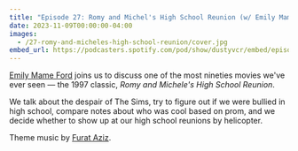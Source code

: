 ```yaml
---
title: "Episode 27: Romy and Michel's High School Reunion (w/ Emily Mame Ford)"
date: 2023-11-09T00:00:00-04:00
images:
  - /27-romy-and-micheles-high-school-reunion/cover.jpg
embed_url: https://podcasters.spotify.com/pod/show/dustyvcr/embed/episodes/27--Romy-and-Micheles-High-School-Reunion-w-Emily-Mame-Ford-e2bntlt
---
```


[Emily Mame Ford](https://www.emilymame.com/) joins us to discuss one of the most nineties movies we've ever seen &mdash; the 1997 classic, _Romy and Michele's High School Reunion_.

<!--more-->

We talk about the despair of The Sims, try to figure out if we were bullied in high school, compare notes about who was cool based on prom, and we decide whether to show up at our high school reunions by helicopter.

Theme music by [⁠Furat Aziz⁠](https://www.instagram.com/furataziz/).
